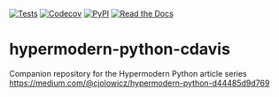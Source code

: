 [![Tests](https://github.com/cvdavis3/hypermodern-python-cdavis/workflows/Tests/badge.svg)](https://github.com/cvdavis3/hypermodern-python-cdavis/actions?workflow=Tests)
[![Codecov](https://codecov.io/gh/cvdavis3/hypermodern-python-cdavis/branch/main/graph/badge.svg)](https://codecov.io/gh/cvdavis3/hypermodern-python-cdavis)
[![PyPI](https://img.shields.io/pypi/v/hypermodern-python-cdavis.svg)](https://pypi.org/project/hypermodern-python-cdavis/)
[![Read the Docs](https://readthedocs.org/projects/hypermodern-python-cdavis/badge/)](https://hypermodern-python-cdavis.readthedocs.io/)

# hypermodern-python-cdavis

Companion repository for the Hypermodern Python article series<br>
https://medium.com/@cjolowicz/hypermodern-python-d44485d9d769
